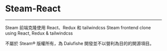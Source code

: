 # Steam-React

---

Steam 前端克隆使用 React、Redux 和 tailwindcss
Steam frontend clone using React, Redux & tailwindcss

不屬於 Steam® 版權所有，為 Dalufishe 開發並不以營利為目的的開源項目。
